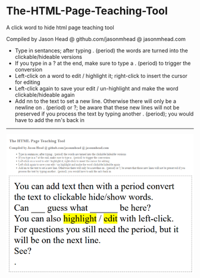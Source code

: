 # The-HTML-Page-Teaching-Tool
A click word to hide html page teaching tool

Compiled by Jason Head @ github.com/jasonmhead @ jasonmhead.com

- Type in sentances; after typing . (period) the words are turned into the clickable/hideable versions
- If you type in a ? at the end, make sure to type a . (period) to trigger the conversion
- Left-click on a word to edit / highlight it; right-click to insert the cursor for editing
- Left-click again to save your edit / un-highlight and make the word clickable/hideable again
- Add nn to the text to set a new line. Otherwise there will only be a newline on . (period) or ?; be aware that these new lines will not be preserved if you process the text by typing another . (period); you would have to add the nn's back in

--------------------------------------------

![Screenshot](images/html_tool_Capture.PNG)
